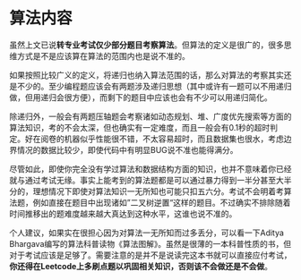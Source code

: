 # 算法内容

虽然上文已说**转专业考试仅少部分题目考察算法**。但算法的定义是很广的，很多思维方式是不是应该算在算法的范围内也是说不准的。

如果按照比较广义的定义，将递归也纳入算法范围的话，那么对算法的考察其实还是不少的。至少编程题应该会有两题涉及递归思想（其中或许有一题可以不用递归做，但用递归会很方便），而剩下的题目中应该也会有不少可以用递归简化。

除递归外，一般会有两题压轴题会考察诸如动态规划、堆、广度优先搜索等方面的算法知识，考的不会太深，但也确实有一定难度，而且一般会有0.1秒的超时判定。好在阅卷的机器似乎性能很不错，不太容易超时，而且数据集也很水，考虑边界情况的数据比较少，即使代码中有明显BUG说不准也能得满分。

尽管如此，即使你完全没有学过算法和数据结构方面的知识，也并不意味着你已经就与通过考试无缘。事实上能考到的算法题都是可以通过暴力得到一半分甚至大半分的，理想情况下即使对算法知识一无所知也可能只扣五六分。考试不会明着考算法题，例如直接在题目中出现诸如”二叉树逆置“这样的题目。不过确实不排除随着时间推移出的题难度越来越大真达到这种水平，这谁也说不准的。

个人建议，如果实在很担心因为对算法一无所知而过多丢分，可以看一下Aditya Bhargava编写的算法科普读物《算法图解》。虽然是很薄的一本科普性质的书，但对于考试应该是足够了。需要注意的是并不是说读完这本书就可以直接应付考试，**你还得在Leetcode上多刷点题以巩固相关知识，否则该不会做还是不会做**。